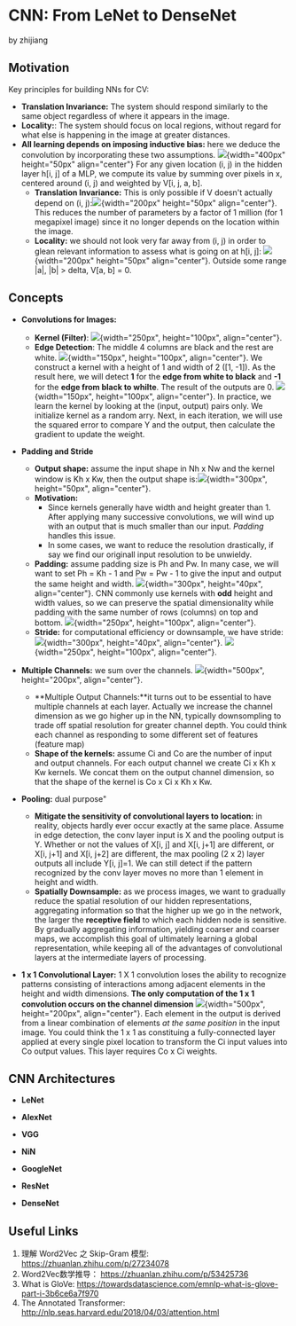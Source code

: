 # CNN: From LeNet to DenseNet
by zhijiang

## Motivation
Key principles for building NNs for CV:

- **Translation Invariance:** The system should respond similarly to the same object regardless of where it appears in the image.
- **Locality:**: The system should focus on local regions, without regard for what else is happening in the image at greater distances. 
- **All learning depends on imposing inductive bias:** here we deduce the convolution by incorporating these two assumptions.
![](./figs/MLP.png){width="400px" height="50px" align="center"}
For any given location (i, j) in the hidden layer h[i, j] of a MLP, we compute its value by summing over pixels in x, centered around (i, j) and weighted by V[i, j, a, b].
	- **Translation Invariance:**  This is only possible if V doesn't actually depend on (i, j):![](./figs/invariance.png){width="200px" height="50px" align="center"}. This reduces the number of parameters by a factor of 1 million (for 1 megapixel image) since it no longer depends on the location within the image.
	- **Locality:** we should not look very far away from (i, j) in order to glean relevant information to assess what is going on at h[i, j]: ![](./figs/locality.png){width="200px" height="50px" align="center"}. Outside some range |a|, |b| > delta, V[a, b] = 0.



## Concepts

- **Convolutions for Images:** 
	- **Kernel (Filter)**:  ![](./figs/Conv.png){width="250px",  height="100px", align="center"}.
	- **Edge Detection**: The middle 4 columns are black and the rest are white. ![](./figs/edge.png){width="150px",  height="100px", align="center"}.
We construct a kernel with a height of 1 and width of 2 ([1, -1]). As the result here, we will detect **1** for the **edge from white to black** and **-1** for the **edge from black to whilte**. The result of the outputs are 0.
![](./figs/result.png){width="150px",  height="100px", align="center"}.
In practice, we learn the kernel by looking at the (input, output) pairs only. We initialize kernel as a random arry. Next, in each iteration, we will use the squared error to compare Y and the output, then calculate the gradient to update the weight.



- **Padding and Stride**
	- **Output shape:** assume the input shape in Nh x Nw and the kernel window is Kh x Kw, then the output shape is:![](./figs/shape1.png){width="300px",  height="50px", align="center"}.
	- **Motivation:**
		- Since kernels generally have width and height greater than 1. After applying many successive convolutions, we will wind up with an output that is much smaller than our input. *Padding* handles this issue.
		- In some cases, we want to reduce the resolution drastically, if say we find our originall input resolution to be unwieldy.
	- **Padding:** assume padding size is Ph and Pw. In many case, we will want to set Ph = Kh - 1 and Pw = Pw - 1 to give the input and output the same height and width.  ![](./figs/shape2.png){width="300px",  height="40px", align="center"}. CNN commonly use kernels with **odd** height and width values, so we can preserve the spatial dimensionality while padding with the same number of rows (columns) on top and bottom.
	![](./figs/pad.png){width="250px",  height="100px", align="center"}.
	- **Stride:** for computational efficiency or downsample, we have stride: ![](./figs/shape3.png){width="300px",  height="40px", align="center"}. 
	![](./figs/stride.png){width="250px",  height="100px", align="center"}.
	
	
- **Multiple Channels:** we sum over the channels.
![](./figs/channel.png){width="500px",  height="200px", align="center"}.
	- **Multiple Output Channels:**it turns out to be essential to have multiple channels at each layer. Actually we increase the channel dimension as we go higher up in the NN, typically downsompling to trade off spatial resolution for greater channel depth. You could think each channel as responding to some different set of features (feature map)
	- **Shape of the kernels:** assume Ci and Co are the number of input and output channels. For each output channel we create Ci x Kh x Kw kernels. We concat them on the output channel dimension, so that the shape of the kernel is Co x Ci x Kh x Kw. 
	
- **Pooling:** dual purpose"
	- **Mitigate the sensitivity of convolutional layers to location:** in reality, objects hardly ever occur exactly at the same place. Assume in edge detection, the conv layer input is X and the pooling output is Y. Whether or not the values of X[i, j] and X[i, j+1] are different, or X[i, j+1] and X[i, j+2] are different, the max pooling (2 x 2) layer outputs all include Y[i, j]=1. We can still detect if the pattern recognized by the conv layer moves no more than 1 element in height and width.
	- **Spatially Downsample:** as we process images, we want to gradually reduce the spatial resolution of our hidden representations, aggregating information so that the higher up we go in the network, the larger the **receptive field**  to which each hidden node is sensitive. By gradually aggregating information, yielding coarser and coarser maps, we accomplish this goal of ultimately learning a global representation, while keeping all of the advantages of convolutional layers at the intermediate layers of processing.

- **1 x 1 Convolutional Layer:** 1 X 1 convolution loses the ability to recognize patterns consisting of interactions among adjacent elements in the height and width dimensions. **The only computation of the 1 x 1 convolution occurs on the channel dimension**
![](./figs/1by1.png){width="500px",  height="200px", align="center"}.
Each element in the output is derived from a linear combination of elements *at the same position* in the input image. You could think the 1 x 1 as constituing a fully-connected layer applied at every single pixel location to transform the Ci input values into Co output values. This layer requires Co x Ci weights.


## CNN Architectures

- **LeNet**

- **AlexNet**

- **VGG**

- **NiN**

- **GoogleNet**

- **ResNet**

- **DenseNet**





## Useful Links
1. 理解 Word2Vec 之 Skip-Gram 模型: https://zhuanlan.zhihu.com/p/27234078
2. Word2Vec数学推导： https://zhuanlan.zhihu.com/p/53425736
3. What is GloVe: https://towardsdatascience.com/emnlp-what-is-glove-part-i-3b6ce6a7f970
4. The Annotated Transformer: http://nlp.seas.harvard.edu/2018/04/03/attention.html

